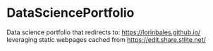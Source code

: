 # DataSciencePortfolio
Data science portfolio that redirects to: https://lorinbales.github.io/ leveraging static webpages cached from https://edit.share.stlite.net/
